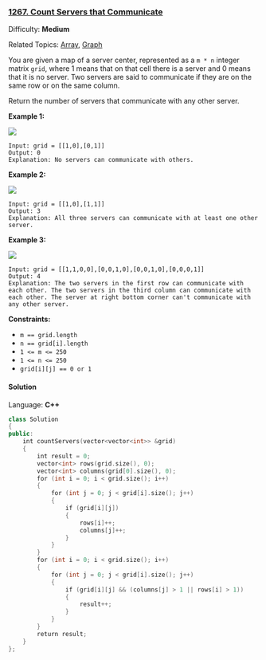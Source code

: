 ### [1267\. Count Servers that Communicate](https://leetcode.com/problems/count-servers-that-communicate/)

Difficulty: **Medium**

Related Topics: [Array](https://leetcode.com/tag/array/), [Graph](https://leetcode.com/tag/graph/)

You are given a map of a server center, represented as a `m * n` integer matrix `grid`, where 1 means that on that cell there is a server and 0 means that it is no server. Two servers are said to communicate if they are on the same row or on the same column.

Return the number of servers that communicate with any other server.

**Example 1:**

![](https://assets.leetcode.com/uploads/2019/11/14/untitled-diagram-6.jpg)

```
Input: grid = [[1,0],[0,1]]
Output: 0
Explanation: No servers can communicate with others.
```

**Example 2:**

**![](https://assets.leetcode.com/uploads/2019/11/13/untitled-diagram-4.jpg)**

```
Input: grid = [[1,0],[1,1]]
Output: 3
Explanation: All three servers can communicate with at least one other server.
```

**Example 3:**

![](https://assets.leetcode.com/uploads/2019/11/14/untitled-diagram-1-3.jpg)

```
Input: grid = [[1,1,0,0],[0,0,1,0],[0,0,1,0],[0,0,0,1]]
Output: 4
Explanation: The two servers in the first row can communicate with each other. The two servers in the third column can communicate with each other. The server at right bottom corner can't communicate with any other server.
```

**Constraints:**

- `m == grid.length`
- `n == grid[i].length`
- `1 <= m <= 250`
- `1 <= n <= 250`
- `grid[i][j] == 0 or 1`

#### Solution

Language: **C++**

```c++
class Solution
{
public:
    int countServers(vector<vector<int>> &grid)
    {
        int result = 0;
        vector<int> rows(grid.size(), 0);
        vector<int> columns(grid[0].size(), 0);
        for (int i = 0; i < grid.size(); i++)
        {
            for (int j = 0; j < grid[i].size(); j++)
            {
                if (grid[i][j])
                {
                    rows[i]++;
                    columns[j]++;
                }
            }
        }
        for (int i = 0; i < grid.size(); i++)
        {
            for (int j = 0; j < grid[i].size(); j++)
            {
                if (grid[i][j] && (columns[j] > 1 || rows[i] > 1))
                {
                    result++;
                }
            }
        }
        return result;
    }
};
```
